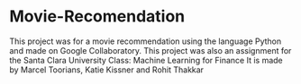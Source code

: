 # Movie-Recomendation
This project was for a movie recommendation using the language Python and made on Google Collaboratory.
This project was also an assignment for the Santa Clara University Class: Machine Learning for Finance
It is made by Marcel Toorians, Katie Kissner and Rohit Thakkar

